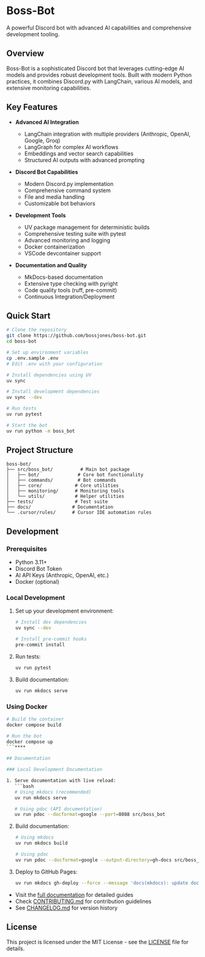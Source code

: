 # Boss-Bot

A powerful Discord bot with advanced AI capabilities and comprehensive development tooling.

## Overview

Boss-Bot is a sophisticated Discord bot that leverages cutting-edge AI models and provides robust development tools. Built with modern Python practices, it combines Discord.py with LangChain, various AI models, and extensive monitoring capabilities.

## Key Features

- **Advanced AI Integration**
  - LangChain integration with multiple providers (Anthropic, OpenAI, Google, Groq)
  - LangGraph for complex AI workflows
  - Embeddings and vector search capabilities
  - Structured AI outputs with advanced prompting

- **Discord Bot Capabilities**
  - Modern Discord.py implementation
  - Comprehensive command system
  - File and media handling
  - Customizable bot behaviors

- **Development Tools**
  - UV package management for deterministic builds
  - Comprehensive testing suite with pytest
  - Advanced monitoring and logging
  - Docker containerization
  - VSCode devcontainer support

- **Documentation and Quality**
  - MkDocs-based documentation
  - Extensive type checking with pyright
  - Code quality tools (ruff, pre-commit)
  - Continuous Integration/Deployment

## Quick Start

```bash
# Clone the repository
git clone https://github.com/bossjones/boss-bot.git
cd boss-bot

# Set up environment variables
cp .env.sample .env
# Edit .env with your configuration

# Install dependencies using UV
uv sync

# Install development dependencies
uv sync --dev

# Run tests
uv run pytest

# Start the bot
uv run python -m boss_bot
```

## Project Structure

```
boss-bot/
├── src/boss_bot/          # Main bot package
│   ├── bot/              # Core bot functionality
│   ├── commands/         # Bot commands
│   ├── core/            # Core utilities
│   ├── monitoring/      # Monitoring tools
│   └── utils/           # Helper utilities
├── tests/               # Test suite
├── docs/               # Documentation
└── .cursor/rules/      # Cursor IDE automation rules
```

## Development

### Prerequisites

- Python 3.11+
- Discord Bot Token
- AI API Keys (Anthropic, OpenAI, etc.)
- Docker (optional)

### Local Development

1. Set up your development environment:
   ```bash
   # Install dev dependencies
   uv sync --dev

   # Install pre-commit hooks
   pre-commit install
   ```

2. Run tests:
   ```bash
   uv run pytest
   ```

3. Build documentation:
   ```bash
   uv run mkdocs serve
   ```

### Using Docker

```bash
# Build the container
docker compose build

# Run the bot
docker compose up
```****

## Documentation

### Local Development Documentation

1. Serve documentation with live reload:
   ```bash
   # Using mkdocs (recommended)
   uv run mkdocs serve

   # Using pdoc (API documentation)
   uv run pdoc --docformat=google --port=8088 src/boss_bot
   ```

2. Build documentation:
   ```bash
   # Using mkdocs
   uv run mkdocs build

   # Using pdoc
   uv run pdoc --docformat=google --output-directory=gh-docs src/boss_bot
   ```

3. Deploy to GitHub Pages:
   ```bash
   uv run mkdocs gh-deploy --force --message 'docs(mkdocs): update documentation [skip ci]'
   ```

- Visit the [full documentation](https://bossjones.github.io/boss-bot) for detailed guides
- Check [CONTRIBUTING.md](../../CONTRIBUTING.md) for contribution guidelines
- See [CHANGELOG.md](../../CHANGELOG.md) for version history

## License

This project is licensed under the MIT License - see the [LICENSE](../../LICENSE) file for details.
